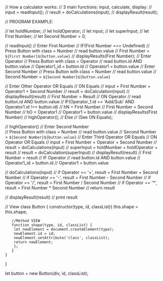 // How a calculator works:
// 3 main functions: input, calculate, display:
    // input = readInput();
    // result = doCalculations(input);
    // displayResult(result);

// PROGRAM EXAMPLE:

// let holdNumber;
// let holdOperator;
// let input;
// let superInput;
// let First Number;
// let Second Number = 0;

// readInput()
//  Enter First Number
    // IF(First Number === Undefined)
    <!-- First Number = ''; -->
    // Press Button with class = Number
        // read button.value
        // First Number = `${First Number}${button.value}`
        // displayResults(First Number);
        <!-- // First Number += button.value -->
//  Enter Operator
    // Press Button with class = Operator
        // read button.id AND button.value
        // Operator1_id = button.id
        // Operator1 = button.value
//  Enter Second Number
    // Press Button with class = Number
        // read button.value
        // Second Number = `${Second Number}${button.value}`

// Enter Other Operator OR Equals 
    // ON Equals
        // input = First Number + Operator1 + Second Number
        // result = doCalculation(input)
        // displayResult(result)
        // First Number = Result
    // ON Operator
        // read button.id AND button.value
        // IF(Operator_1.id == 'Add/Sub' AND Operator1.id !== button.id)
            // hN = First Number
            // First Number = Second Number
            // hO = Operator1
            // Operator1 = button.value
            // displayResults(First Number) 
            // highOperator();
        // Else
            // (See ON Equals);


// highOperator()
// Enter Second Number  
    // Press Button with class = Number
    // read button.value
    // Second Number = `${Second Number}${button.value}`
// Enter Third Operator OR Equals
    // ON Operator OR Equals
    // input = First Number + Operator + Second Number
    // result = doCalculations(input)
    // superInput = holdNumber + holdOperator + result
    // result = doCalculation(superInput)
    // displayResult(result)
    // First Number = result
    // IF Operator
        // read button.id AND button.value
        // Operator1_id = button.id
        // Operator1 = button.value 


// doCalculations(input)
//  if Operator == '+', result = First Number + Second Number
//  if Operator == '-', result = First Number - Second Number
//  if Operator == '/', result = First Number / Second Number
//  if Operator == '*', result = First Number * Second Number
//  return result


// displayResult(result)
    // print result







// View
class Button {
    constructor(type, id, classList){
        this.shape = this.shape;
       
       //Method VIEW
       function shape(type, id, classList) {
        let newElement = document.createElement(type);
        newElement.id = id;
        newElement.setAttribute('class', classList);
        return newElement;
        };
       }
    }
}

let button = new Button(div, id, classList);
